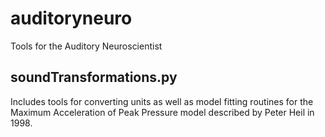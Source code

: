 # auditoryneuro
Tools for the Auditory Neuroscientist

## soundTransformations.py
Includes tools for converting units as well as model fitting routines for the Maximum Acceleration of Peak Pressure model described by Peter Heil in 1998.
